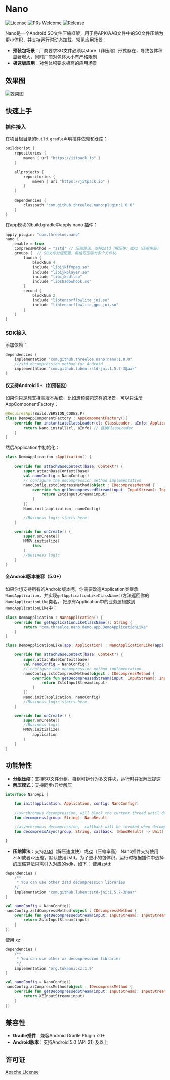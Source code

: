 # Nano
[![License](https://img.shields.io/badge/License-Apache%202.0-blue.svg)](https://www.apache.org/licenses/LICENSE-2.0) [![PRs Welcome](https://img.shields.io/badge/PRs-welcome-brightgreen.svg)](https://github.com/threeloe/nano/pulls) [![Release](https://jitpack.io/v/threeloe/nano.svg)](https://jitpack.io/#threeloe/nano)

Nano是一个Android SO文件压缩框架，用于将APK/AAB文件中的SO文件压缩为更小体积，并支持运行时动态加载。常见应用场景：
* **预装包场景**：厂商要求SO文件必须以store（非压缩）形式存在，导致包体积显著增大，同时厂商对包体大小有严格限制
* **极速版应用**：对包体积要求极高的应用场景

## 效果图
![效果图](./assets/images/demo_apk.png)

## 快速上手
### 插件接入
在项目根目录的`build.gradle`声明插件依赖和仓库：
```groovy
buildscript {
    repositories {
        maven { url "https://jitpack.io" }
    }
    
    allprojects {
        repositories {
            maven { url "https://jitpack.io" }
        }
    }
    
    dependencies {
        classpath "com.github.threeloe.nano:plugin:1.0.0"
    }
}
```
在app模块的build.gradle中apply nano 插件：
```groovy
apply plugin: "com.threeloe.nano"
nano {
    enable = true
    compressMethod = "zstd" // 压缩算法，支持zstd（解压快）或xz（压缩率高）
    groups {  // SO文件分组配置，每组可压缩为多个文件块
        launch {
            blockNum 4  
            include "libijkffmpeg.so"
            include "libijkplayer.so"
            include "libijksdl.so"
            include "libshadowhook.so"
        }
        second {
            blockNum 2
            include "libtensorflowlite_jni.so"
            include "libtensorflowlite_gpu_jni.so"
        }
    }
}
```
### SDK接入
添加依赖：
```groovy
dependencies {
    implementation "com.github.threeloe.nano:nano:1.0.0"
    //zstd decompression method for Android
    implementation "com.github.luben:zstd-jni:1.5.7-3@aar"
}
```
#### 仅支持Android 9+（如预装包）
如果你只是想支持高版本系统，比如想预装包这样的场景，可以只注册AppComponentFactory：
```kotlin
@RequiresApi(Build.VERSION_CODES.P)
class DemoAppComponentFactory : AppComponentFactory(){
    override fun instantiateClassLoader(cl: ClassLoader, aInfo: ApplicationInfo): ClassLoader {
        return Nano.install(cl, aInfo) // 替换ClassLoader
    }
}
```
然后Application中初始化：
```kotlin
class DemoApplication :Application() {

    override fun attachBaseContext(base: Context?) {
        super.attachBaseContext(base)
        val nanoConfig = NanoConfig()
        // configure the decompression method implementation
        nanoConfig.zstdCompressMethod(object : IDecompressMethod {
            override fun getDecompressedStream(input: InputStream): InputStream {
                return ZstdInputStream(input)
            }
        })
        Nano.init(application, nanoConfig)

        //Business logic starts here
    }

    override fun onCreate() {
        super.onCreate()
        MMKV.initialize(
            this
        )
        //Business logic
    }
}
```
#### 全Android版本兼容（5.0+）
如果你想支持所有的Android版本呢，你需要改造Application类继承`NanoApplication`，并实现`getApplicationLikeClassName()`方法返回你的`NanoApplicationLike`类名，
把原有Application中的业务逻辑放到`NanoApplicationLike`中：
```kotlin
class DemoApplication : NanoApplication() {
    override fun getApplicationLikeClassName(): String {
        return "com.threeloe.nano.demo.app.DemoApplicationLike"
    } 
}

class DemoApplicationLike(app: Application) : NanoApplicationLike(app) {

    override fun attachBaseContext(base: Context?) {
        super.attachBaseContext(base)
        val nanoConfig = NanoConfig()
        // configure the decompression method implementation
        nanoConfig.zstdCompressMethod(object : IDecompressMethod {
            override fun getDecompressedStream(input: InputStream): InputStream {
                return ZstdInputStream(input)
            }
        })
        Nano.init(application, nanoConfig)
        //Business logic starts here
    }

    override fun onCreate() {
        super.onCreate()
        //Business logic 
        MMKV.initialize(
            application
        )
    }
}
```
## 功能特性 
* **分组压缩**：支持SO文件分组，每组可拆分为多文件块，运行时并发解压提速
* **解压模式**：支持同步/异步解压
```kotlin
interface NanoApi {

    fun init(application: Application, config: NanoConfig?)

    //synchronous decompression, will block the current thread until decompression is complete
    fun decompress(group: String): NanoResult

    //asynchronous decompression,  callback will be invoked when decompression is complete
    fun decompressAsync(group: String, callback: (NanoResult) -> Unit)

}
```
* **压缩算法**：支持[zstd](https://github.com/facebook/zstd)（解压速度快）或[xz](https://github.com/tukaani-project/xz)（压缩率高）
Nano插件支持使用zstd或者xz压缩，默认使用zstd。为了更小的包体积，运行时根据插件中选择的压缩算法只需引入对应的sdk，如下：
使用zstd:
```groovy
dependencies {
    /**
     * You can use other zstd decompression libraries
    */ 
    implementation "com.github.luben:zstd-jni:1.5.7-3@aar"
}
```
```kotlin
val nanoConfig = NanoConfig()
nanoConfig.zstdCompressMethod(object : IDecompressMethod {
    override fun getDecompressedStream(input: InputStream): InputStream {
        return ZstdInputStream(input)
    }
})
```
使用 xz:
```groovy
dependencies {
    /**
     * You can use other xz decompression libraries
     */
    implementation "org.tukaani:xz:1.9"
}
```
```kotlin 
val nanoConfig = NanoConfig()
nanoConfig.xzCompressMethod(object : IDecompressMethod {
    override fun getDecompressedStream(input: InputStream): InputStream {
        return XZInputStream(input)
    }
})
```

## 兼容性
* **Gradle插件**：兼容Android Gradle Plugin 7.0+
* **Android版本**：支持Android 5.0 (API 21) 及以上

## 许可证
[Apache License](./LICENSE)






